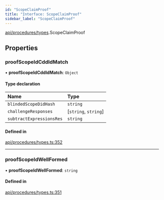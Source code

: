 ```yaml
---
id: "ScopeClaimProof"
title: "Interface: ScopeClaimProof"
sidebar_label: "ScopeClaimProof"
---
```


[api/procedures/types](../../../../../modules/API/Procedures/Types/Types.md).ScopeClaimProof

## Properties

### proofScopeIdCddIdMatch

• **proofScopeIdCddIdMatch**: `Object`

#### Type declaration

| Name | Type |
| :------ | :------ |
| `blindedScopeDidHash` | `string` |
| `challengeResponses` | [`string`, `string`] |
| `subtractExpressionsRes` | `string` |

#### Defined in

[api/procedures/types.ts:352](https://github.com/F-OBrien/polymesh-sdk/blob/012f1745/src/api/procedures/types.ts#L352)

___

### proofScopeIdWellFormed

• **proofScopeIdWellFormed**: `string`

#### Defined in

[api/procedures/types.ts:351](https://github.com/F-OBrien/polymesh-sdk/blob/012f1745/src/api/procedures/types.ts#L351)
